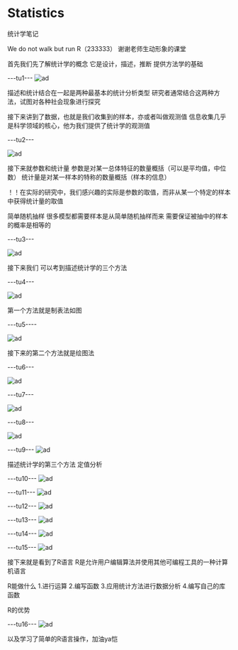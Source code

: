# Statistics
统计学笔记

We do not walk but run R（233333）
谢谢老师生动形象的课堂

首先我们先了解统计学的概念
它是设计，描述，推断 提供方法学的基础

---tu1---
![ad](https://github.com/Zr3Lm9Yh/Statistics/blob/master/img/tu1.png)


描述和统计结合在一起是两种最基本的统计分析类型
研究者通常结合这两种方法，试图对各种社会现象进行探究




接下来讲到了数据，也就是我们收集到的样本，亦或者叫做观测值
信息收集几乎是科学领域的核心，他为我们提供了统计学的观测值


---tu2---

![ad](https://github.com/Zr3Lm9Yh/Statistics/blob/master/img/tu2.png)



接下来就参数和统计量
参数是对某一总体特征的数量概括（可以是平均值，中位数）
统计量是对某一样本的特称的数量概括（样本的信息）

！！在实际的研究中，我们感兴趣的实际是参数的取值，而非从某一个特定的样本中获得统计量的取值

简单随机抽样
很多模型都需要样本是从简单随机抽样而来
需要保证被抽中的样本的概率是相等的


---tu3---

![ad](https://github.com/Zr3Lm9Yh/Statistics/blob/master/img/tu3.png)




接下来我们
可以考到描述统计学的三个方法





---tu4---

![ad](https://github.com/Zr3Lm9Yh/Statistics/blob/master/img/tu4.png)







第一个方法就是制表法如图






---tu5----

![ad](https://github.com/Zr3Lm9Yh/Statistics/blob/master/img/tu5.PNG)






接下来的第二个方法就是绘图法






---tu6---

![ad](https://github.com/Zr3Lm9Yh/Statistics/blob/master/img/tu6.png)





---tu7---


![ad](https://github.com/Zr3Lm9Yh/Statistics/blob/master/img/tu7.PNG)






---tu8---


![ad](https://github.com/Zr3Lm9Yh/Statistics/blob/master/img/tu8.PNG)



---tu9---
![ad](https://github.com/Zr3Lm9Yh/Statistics/blob/master/img/tu9.PNG)



描述统计学的第三个方法
定值分析

---tu10---
![ad](https://github.com/Zr3Lm9Yh/Statistics/blob/master/img/tu10.png)





---tu11---
![ad](https://github.com/Zr3Lm9Yh/Statistics/blob/master/img/tu11.PNG)






---tu12---
![ad](https://github.com/Zr3Lm9Yh/Statistics/blob/master/img/tu12.PNG)







---tu13---
![ad](https://github.com/Zr3Lm9Yh/Statistics/blob/master/img/tu13.PNG)




---tu14---
![ad](https://github.com/Zr3Lm9Yh/Statistics/blob/master/img/tu14.PNG)





---tu15---
![ad](https://github.com/Zr3Lm9Yh/Statistics/blob/master/img/tu15.png)









接下来就是看到了R语言
R是允许用户编辑算法并使用其他可编程工具的一种计算机语言

R能做什么
1.进行运算
2.编写函数
3.应用统计方法进行数据分析
4.编写自己的库函数

R的优势



---tu16---
![ad](https://github.com/Zr3Lm9Yh/Statistics/blob/master/img/tu16.PNG)






以及学习了简单的R语言操作，加油ya恺





















